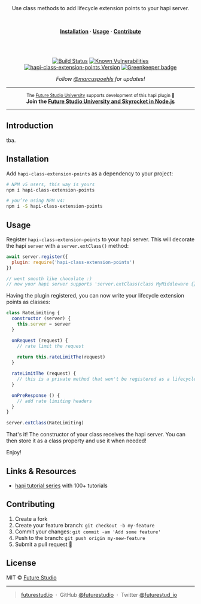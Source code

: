 <div align="center">
  <br/>
  <br/>
  <p>
    Use class methods to add lifecycle extension points to your hapi server.
  </p>
  <br/>
  <p>
    <a href="#installation"><strong>Installation</strong></a> ·
    <a href="#usage"><strong>Usage</strong></a> ·
    <a href="#contributing"><strong>Contribute</strong></a>
  </p>
  <br/>
  <br/>
  <p>
    <a href="https://travis-ci.com/futurestudio/hapi-class-extension-points"><img src="https://travis-ci.com/futurestudio/hapi-class-extension-points.svg?branch=master" alt="Build Status" data-canonical-src="https://travis-ci.com/futurestudio/hapi-class-extension-points.svg?branch=master" style="max-width:100%;"></a>
    <a href="https://snyk.io/test/github/futurestudio/hapi-class-extension-points"><img src="https://snyk.io/test/github/futurestudio/hapi-class-extension-points/badge.svg" alt="Known Vulnerabilities" data-canonical-src="https://snyk.io/test/github/futurestudio/hapi-class-extension-points" style="max-width:100%;"></a>
    <a href="https://www.npmjs.com/package/hapi-class-extension-points"><img src="https://img.shields.io/npm/v/hapi-class-extension-points.svg" alt="hapi-class-extension-points Version" data-canonical-src="https://img.shields.io/npm/v/hapi-class-extension-points.svg" style="max-width:100%;"></a>
    <a href="https://greenkeeper.io/" rel="nofollow"><img src="https://badges.greenkeeper.io/futurestudio/hapi-class-extension-points.svg" alt="Greenkeeper badge" data-canonical-src="https://badges.greenkeeper.io/futurestudio/hapi-class-extension-points.svg" style="max-width:100%;"></a>
  </p>
  <p>
    <em>Follow <a href="http://twitter.com/marcuspoehls">@marcuspoehls</a> for updates!</em>
  </p>
</div>

------

<p align="center"><sup>The <a href="https://futurestud.io">Future Studio University</a> supports development of this hapi plugin 🚀</sup>
<br><b>
Join the <a href="https://futurestud.io/university">Future Studio University and Skyrocket in Node.js</a></b>
</p>

------


## Introduction
tba.

## Installation
Add `hapi-class-extension-points` as a dependency to your project:

```bash
# NPM v5 users, this way is yours
npm i hapi-class-extension-points

# you’re using NPM v4:
npm i -S hapi-class-extension-points
```


## Usage
Register `hapi-class-extension-points` to your hapi server. This will decorate the hapi `server` with a `server.extClass()` method:

```js
await server.register({
  plugin: require('hapi-class-extension-points')
})

// went smooth like chocolate :)
// now your hapi server supports 'server.extClass(class MyMiddleware {})'
```

Having the plugin registered, you can now write your lifecycle extension points as classes:

```js
class RateLimiting {
  constructor (server) {
    this.server = server
  }

  onRequest (request) {
    // rate limit the request
    
    return this.rateLimitThe(request)
  }

  rateLimitThe (request) {
    // this is a private method that won't be registered as a lifecycle extension
  }

  onPreResponse () {
    // add rate limiting headers
  }
}

server.extClass(RateLimiting)
```

That's it! The constructor of your class receives the hapi server. You can then store it as a class property and use it when needed!

Enjoy!


## Links & Resources

- [hapi tutorial series](https://futurestud.io/tutorials/hapi-get-your-server-up-and-running) with 100+ tutorials


## Contributing

1.  Create a fork
2.  Create your feature branch: `git checkout -b my-feature`
3.  Commit your changes: `git commit -am 'Add some feature'`
4.  Push to the branch: `git push origin my-new-feature`
5.  Submit a pull request 🚀


## License

MIT © [Future Studio](https://futurestud.io)

---

> [futurestud.io](https://futurestud.io) &nbsp;&middot;&nbsp;
> GitHub [@futurestudio](https://github.com/futurestudio/) &nbsp;&middot;&nbsp;
> Twitter [@futurestud_io](https://twitter.com/futurestud_io)
